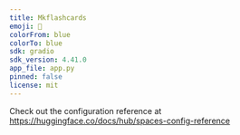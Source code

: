 ```yaml
---
title: Mkflashcards
emoji: 🏢
colorFrom: blue
colorTo: blue
sdk: gradio
sdk_version: 4.41.0
app_file: app.py
pinned: false
license: mit
---
```


Check out the configuration reference at https://huggingface.co/docs/hub/spaces-config-reference
